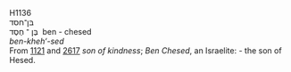 <body>
  <p>H1136<br>  בּן־חסד  <br> בֶּן  ־ חֶסֶד  ‎  ben  - chesed  <br><i>ben-kheh‘-sed </i><br>From <a href="h1121.htm">1121</a> and <a href="h2617.htm">2617</a>  <i>son</i> <i>of</i> <i>kindness</i>; <i>Ben</i> <i>Chesed</i>, an Israelite: - the son of Hesed.<br></p>
 </body>
